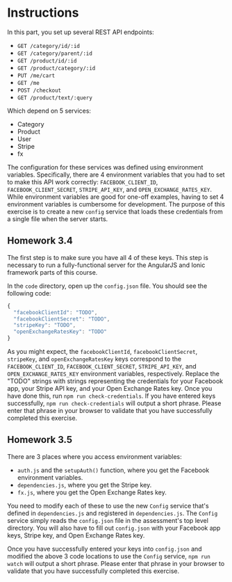 # Instructions

In this part, you set up several REST API endpoints:

* `GET /category/id/:id`
* `GET /category/parent/:id`
* `GET /product/id/:id`
* `GET /product/category/:id`
* `PUT /me/cart`
* `GET /me`
* `POST /checkout`
* `GET /product/text/:query`

Which depend on 5 services:

* Category
* Product
* User
* Stripe
* fx

The configuration for these services was defined using environment variables.
Specifically, there are 4 environment variables that you had to set to make
this API work correctly: `FACEBOOK_CLIENT_ID`, `FACEBOOK_CLIENT_SECRET`,
`STRIPE_API_KEY`, and `OPEN_EXCHANGE_RATES_KEY`. While environment variables are
good for one-off examples, having to set 4 environment variables is cumbersome
for development. The purpose of this exercise is to create a new `config`
service that loads these credentials from a single file when the server starts.

## Homework 3.4

The first step is to make sure you have all 4 of these keys. This step is
necessary to run a fully-functional server for the AngularJS and Ionic framework
parts of this course.

In the `code` directory, open up the `config.json` file. You should see the
following code:

```javascript
{
  "facebookClientId": "TODO",
  "facebookClientSecret": "TODO",
  "stripeKey": "TODO",
  "openExchangeRatesKey": "TODO"
}
```

As you might expect, the `facebookClientId`, `facebookClientSecret`,
`stripeKey`, and `openExchangeRatesKey` keys correspond to the
`FACEBOOK_CLIENT_ID`, `FACEBOOK_CLIENT_SECRET`, `STRIPE_API_KEY`, and
`OPEN_EXCHANGE_RATES_KEY` environment variables, respectively. Replace the
"TODO" strings with strings representing the credentials for your Facebook app,
your Stripe API key, and your Open Exchange Rates key. Once you have done this,
run `npm run check-credentials`. If you have entered keys successfully,
`npm run check-credentials` will output a short phrase.
Please enter that phrase in your browser to validate
that you have successfully completed this exercise.

## Homework 3.5

There are 3 places where you access environment variables:

* `auth.js` and the `setupAuth()` function, where you get the
Facebook environment variables.
* `dependencies.js`, where you get the Stripe key.
* `fx.js`, where you get the Open Exchange Rates key.

You need to modify each of these to use the new `Config` service that's defined
in `dependencies.js` and registered in `dependencies.js`. The
`Config` service simply reads the `config.json` file in the assessment's top
level directory. You will also have to fill out `config.json` with your
Facebook app keys, Stripe key, and Open Exchange Rates key.

Once you have successfully entered your keys into `config.json` and modified
the above 3 code locations to use the `Config` service, `npm run watch` will
output a short phrase. Please enter that phrase in your browser to validate
that you have successfully completed this exercise.
